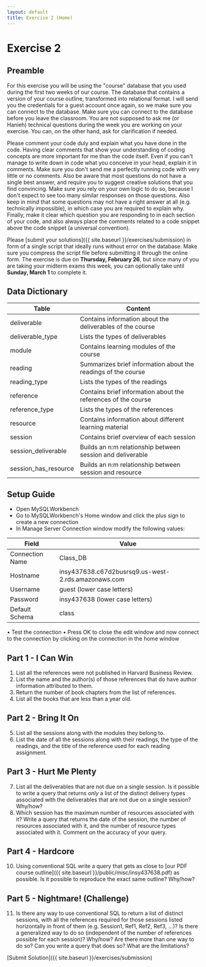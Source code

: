 ```yaml
---
layout: default
title: Exercise 2 (Home)
---
```


# Exercise 2

## Preamble

For this exercise you will be using the "course" database that you used during the first two weeks of our course. The database that contains a version of your course outline, transformed into relational format. I will send you the credentials for a guest account once again, so we make sure you can connect to the database. Make sure you can connect to the database before you leave the classroom. You are not supposed to ask me (or Hanieh) technical questions during the week you are working on your exercise. You can, on the other hand, ask for clarification if needed.

Please comment your code duly and explain what you have done in the code. Having clear comments that show your understanding of coding concepts are more important for me than the code itself. Even if you can't manage to write down in code what you conceive in your head, explain it in comments. Make sure you don't send me a perfectly running code with very little or no comments. Also be aware that most questions do not have a single best answer, and require you to suggest creative solutions that you find convincing. Make sure you rely on your own logic to do so, because I don't expect to see too many similar responses on those questions. Also keep in mind that some questions may not have a right answer at all (e.g. technically impossible), in which case you are required to explain why. Finally, make it clear which question you are responding to in each section of your code, and also always place the comments related to a code snippet above the code snippet (a universal convention).

Please [submit your solutions]({{ site.baseurl }}/exercises/submission)
 in form of a single script that ideally runs without error on the database. Make sure you compress the script file before submitting it through the online form. The exercise is due on __Thursday, February 26__, but since many of you are taking your midterm exams this week, you can optionally take until __Sunday, March 1__ to complete it.

## Data Dictionary

Table | Content
--- | ---
deliverable | Contains information about the deliverables of the course 
deliverable_type | Lists the types of deliverables 
module | Contains learning modules of the course
reading | Summarizes brief information about the readings of the course 
reading_type | Lists the types of the readings
reference | Contains brief information about the references of the course
reference_type | Lists the types of the references
resource | Contains information about different learning material
session | Contains brief overview of each session
session_deliverable | Builds an n:m relationship between session and deliverable
session_has_resource | Builds an n:m relationship between session and resource


## Setup Guide

- Open MySQLWorkbench
- Go to MySQLWorkbench's Home window and click the plus sign to create a new connection
- In Manage Server Connection window modify the following values:

Field | Value
--- | ---
Connection Name | Class_DB
Hostname | insy437638.c67d2busrsq9.us-west-2.rds.amazonaws.com
Username | guest    (lower case letters)
Password | insy437638  (lower case letters)
Default Schema | class

•	Test the connection
•	Press OK to close the edit window and now connect to the connection by clicking on the connection in the home window


## Part 1 - I Can Win

1. List all the references were not published in Harvard Business Review.
2. List the name and the author(s) of those references that do have author information attributed to them.
3. Return the number of book chapters from the list of references.
4. List all the books that are less than a year old.

## Part 2 - Bring It On

5. List all the sessions along with the modules they belong to.
6. List the date of all the sessions along with their readings, the type of the readings, and the title of the reference used for each reading assignment.

## Part 3 - Hurt Me Plenty

7. List all the deliverables that are not due on a single session. Is it possible to write a query that returns _only_ a list of the distinct delivery types associated with the deliverables that are not due on a single session? Why/how?
9. Which session has the maximum number of resources associated with it? Write a query that returns the date of the session, the number of resources associated with it, and the number of resource types associated with it. Comment on the accuracy of your query.

## Part 4 - Hardcore 

10. Using conventional SQL write a query that gets as close to [our PDF course outline]({{ site.baseurl }}/public/misc/insy437638.pdf) as possible. Is it possible to reproduce the exact same outline? Why/how?

## Part 5 - Nightmare! (Challenge)

11. Is there any way to use conventional SQL to return a list of distinct sessions, with all the references required for those sessions listed horizontally in front of them (e.g. Session1, Ref1, Ref2, Ref3, ...)? Is there a generalized way to do so (independent of the number of references possible for each session)? Why/how? Are there more than one way to do so? Can you write a query that does so? What are the limitations?

[Submit Solution]({{ site.baseurl }}/exercises/submission)

